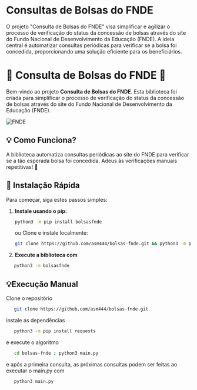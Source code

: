 # Consultas de Bolsas do FNDE
O projeto "Consulta de Bolsas do FNDE" visa simplificar e agilizar o processo de verificação do status da concessão de bolsas através do site do Fundo Nacional de Desenvolvimento da Educação (FNDE). A ideia central é automatizar consultas periódicas para verificar se a bolsa foi concedida, proporcionando uma solução eficiente para os beneficiários.

# 🌟 Consulta de Bolsas do FNDE 🌟

Bem-vindo ao projeto **Consulta de Bolsas do FNDE**. Esta biblioteca foi criada para simplificar o processo de verificação do status da concessão de bolsas através do site do Fundo Nacional de Desenvolvimento da Educação (FNDE).

![FNDE]("https://convivaeducacao.org.br/uploads/broadcast/image/3237/cover_phpYM0QWh_6126731d10678.png")

## 💡 Como Funciona?

A biblioteca automatiza consultas periódicas ao site do FNDE para verificar se a tão esperada bolsa foi concedida. Adeus às verificações manuais repetitivas! 🎉

## 🚀 Instalação Rápida

Para começar, siga estes passos simples:

1. **Instale usando o pip:**
   ```bash
   python3 -m pip install bolsasfnde
   ````
   ou Clone e instale localmente:
   ```bash
   git clone https://github.com/asm444/bolsas-fnde.git && python3 -m pip install -e bolsas-fnde
   ```
2. **Execute a biblioteca com**
```bash
   python3 -m bolsasfnde
```
##  💡Execução Manual

Clone o repositório
```bash
   git clone https://github.com/asm444/bolsas-fnde.git
```
instale as dependências 
```bash
   python3 -m pip install requests
```
e execute o algoritmo
```bash
   cd bolsas-fnde ; python3 main.py
```
e após a primeira consulta, as próximas consultas podem ser feitas ao executar o main.py com
```bash
   python3 main.py
```
